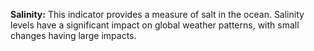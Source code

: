 **Salinity:** This indicator provides a measure of salt in the ocean.
Salinity levels have a significant impact on global weather patterns,
with small changes having large impacts.




